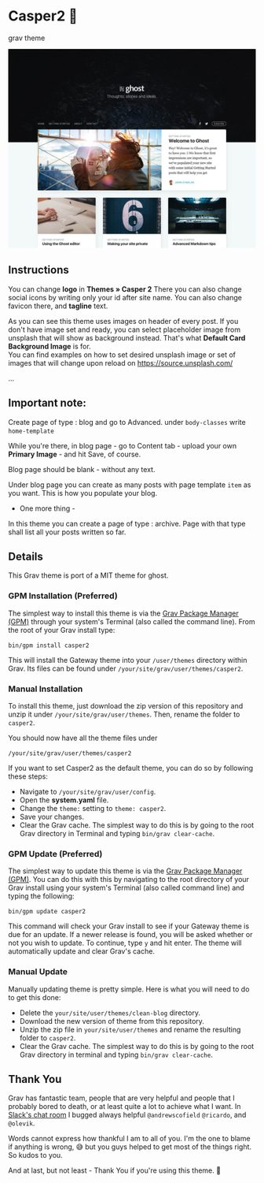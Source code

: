 # Casper2 👻
grav theme

![Casper2 Theme](thumbnail.jpg)

## Instructions


You can change **logo** in **Themes » Casper 2**
There you can also change social icons by writing only your id after site name.
You can also change favicon there, and **tagline** text.

As you can see this theme uses images on header of every post.
If you don't have image set and ready, you can select placeholder image from unsplash
that will show as background instead. That's what **Default Card Background Image** is for.  
You can find examples on how to set desired unsplash image or set of images that will change
upon reload on https://source.unsplash.com/

...

## Important note:

Create page of type : blog and go to Advanced.
under `body-classes` write `home-template`

While you're there, in blog page - go to Content tab - upload your own **Primary Image** - and hit Save, of course.

Blog page should be blank - without any text.

Under blog page you can create as many posts with page template `item` as you want. 
This is how you populate your blog.

- One more thing -

In this theme you can create a page of type : archive.
Page with that type shall list all your posts written so far.  


## Details

This Grav theme is port of a MIT theme for ghost.

### GPM Installation (Preferred)

The simplest way to install this theme is via the [Grav Package Manager (GPM)](http://learn.getgrav.org/advanced/grav-gpm) through your system's Terminal (also called the command line).  From the root of your Grav install type:

    bin/gpm install casper2

This will install the Gateway theme into your `/user/themes` directory within Grav. Its files can be found under `/your/site/grav/user/themes/casper2`.

### Manual Installation

To install this theme, just download the zip version of this repository and unzip it under `/your/site/grav/user/themes`. Then, rename the folder to `casper2`.

You should now have all the theme files under

    /your/site/grav/user/themes/casper2
    
If you want to set Casper2 as the default theme, you can do so by following these steps:

* Navigate to `/your/site/grav/user/config`.
* Open the **system.yaml** file.
* Change the `theme:` setting to `theme: casper2`.
* Save your changes.
* Clear the Grav cache. The simplest way to do this is by going to the root Grav directory in Terminal and typing `bin/grav clear-cache`.

### GPM Update (Preferred)

The simplest way to update this theme is via the [Grav Package Manager (GPM)](http://learn.getgrav.org/advanced/grav-gpm). You can do this with this by navigating to the root directory of your Grav install using your system's Terminal (also called command line) and typing the following:

    bin/gpm update casper2

This command will check your Grav install to see if your Gateway theme is due for an update. If a newer release is found, you will be asked whether or not you wish to update. To continue, type `y` and hit enter. The theme will automatically update and clear Grav's cache.

### Manual Update

Manually updating theme is pretty simple. Here is what you will need to do to get this done:

* Delete the `your/site/user/themes/clean-blog` directory.
* Download the new version of theme from this repository.
* Unzip the zip file in `your/site/user/themes` and rename the resulting folder to `casper2`.
* Clear the Grav cache. The simplest way to do this is by going to the root Grav directory in terminal and typing `bin/grav clear-cache`.

## Thank You

Grav has fantastic team, people that are very helpful and people that I probably bored to death, 
or at least quite a lot to achieve what I want. 
In [Slack's chat room](https://getgrav.slack.com/messages) I bugged always helpful `@andrewscofield`
`@ricardo`, and `@olevik`.

Words cannot express how thankful I am to all of you. I'm the one to blame if anything is wrong, 😅
but you guys helped to get most of the things right. So kudos to you. 

And at last, but not least - Thank You if you're using this theme. 🙂
